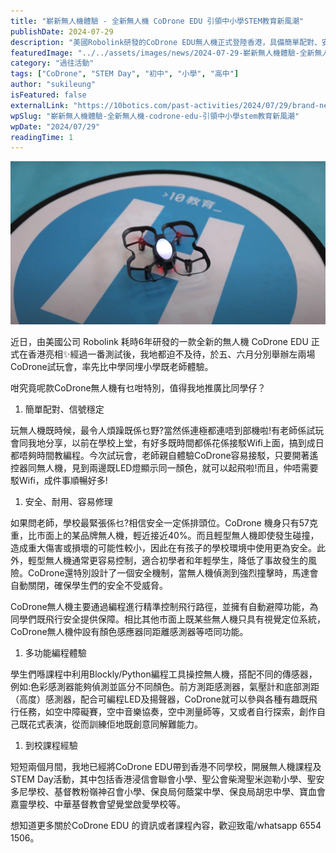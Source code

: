 ```yaml
---
title: "嶄新無人機體驗 - 全新無人機 CoDrone EDU 引領中小學STEM教育新風潮"
publishDate: 2024-07-29
description: "美國Robolink研發的CoDrone EDU無人機正式登陸香港，具備簡單配對、安全耐用、多功能編程等特點，已在多間學校開展無人機課程及STEM Day活動。"
featuredImage: "../../assets/images/news/2024-07-29-嶄新無人機體驗-全新無人機-codrone-edu-引領中小學stem教育新風潮/image1.png"
category: "過往活動"
tags: ["CoDrone", "STEM Day", "初中", "小學", "高中"]
author: "sukileung"
isFeatured: false
externalLink: "https://10botics.com/past-activities/2024/07/29/brand-new-drone-experience/"
wpSlug: "嶄新無人機體驗-全新無人機-codrone-edu-引領中小學stem教育新風潮"
wpDate: "2024/07/29"
readingTime: 1
---
```


![](../../assets/images/news/2024-07-29-嶄新無人機體驗-全新無人機-codrone-edu-引領中小學stem教育新風潮/image1.png)

近日，由美國公司 Robolink 耗時6年研發的一款全新的無人機 CoDrone EDU 正式在香港亮相✨經過一番測試後，我地都迫不及待，於五、六月分別舉辦左兩場CoDrone試玩會，率先比中學同埋小學既老師體驗。

咁究竟呢款CoDrone無人機有乜咁特別，值得我地推廣比同學仔？

1. 簡單配對、信號穩定

玩無人機既時候，最令人煩躁既係乜野?當然係連極都連唔到部機啦!有老師係試玩會同我地分享，以前在學校上堂，有好多既時間都係花係接駁Wifi上面，搞到成日都唔夠時間教編程。今次試玩會，老師親自體驗CoDrone容易接駁，只要開著遙控器同無人機，見到兩邊既LED燈顯示同一顏色，就可以起飛啦!而且，仲唔需要駁Wifi，成件事順暢好多!

1. 安全、耐用、容易修理

如果問老師，學校最緊張係乜?相信安全一定係排頭位。CoDrone 機身只有57克重，比市面上的某品牌無人機，輕近接近40%。而且輕型無人機即使發生碰撞，造成重大傷害或損壞的可能性較小，因此在有孩子的學校環境中使用更為安全。此外，輕型無人機通常更容易控制，適合初學者和年輕學生，降低了事故發生的風險。CoDrone還特別設計了一個安全機制，當無人機偵測到強烈撞擊時，馬達會自動關閉，確保學生們的安全不受威脅。

CoDrone無人機主要通過編程進行精準控制飛行路徑，並擁有自動避障功能，為同學們既飛行安全提供保障。相比其他市面上既某些無人機只具有視覺定位系統，CoDrone無人機仲設有顏色感應器同距離感測器等唔同功能。

1. 多功能編程體驗

學生們喺課程中利用Blockly/Python編程工具操控無人機，搭配不同的傳感器，例如:色彩感測器能夠偵測並區分不同顏色。前方測距感測器，氣壓計和底部測距（高度）感測器，配合可編程LED及揚聲器，CoDrone就可以參與各種有趣既飛行任務，如空中障礙賽，空中音樂協奏，空中測量師等，又或者自行探索，創作自己既花式表演，從而訓練佢地既創意同解難能力。

1. 到校課程經驗

短短兩個月間，我地已經將CoDrone EDU帶到香港不同學校，開展無人機課程及STEM Day活動，其中包括香港浸信會聯會小學、聖公會柴灣聖米迦勒小學、聖安多尼學校、基督教粉嶺神召會小學、保良局何蔭棠中學、保良局胡忠中學、寶血會嘉靈學校、中華基督教會望覺堂啟愛學校等。

想知道更多關於CoDrone EDU 的資訊或者課程內容，歡迎致電/whatsapp 6554 1506。
